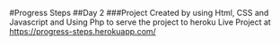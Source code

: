 #Progress Steps
##Day 2
###Project Created by using Html, CSS and Javascript and Using Php to serve the project to heroku
Live Project at https://progress-steps.herokuapp.com/
